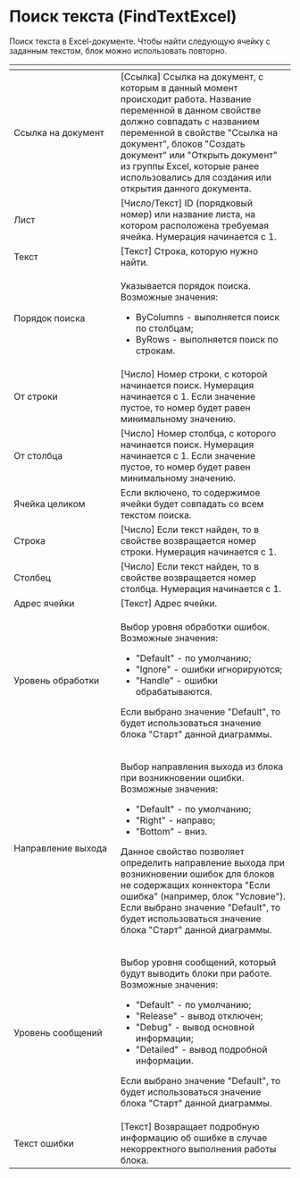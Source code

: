 # Поиск текста (FindTextExcel)

Поиск текста в Excel-документе. Чтобы найти следующую ячейку с заданным текстом, блок можно использовать повторно.

<table data-header-hidden><thead><tr><th width="202"></th><th width="347"></th></tr></thead><tbody><tr><td>Ссылка на документ</td><td>[Ссылка] Ссылка на документ, с которым в данный момент происходит работа. Название переменной в данном свойстве должно совпадать с названием переменной в свойстве "Ссылка на документ", блоков "Создать документ" или "Открыть документ" из группы Excel, которые ранее использовались для создания или открытия данного документа.</td></tr><tr><td>Лист</td><td>[Число/Текст] ID (порядковый номер) или название листа, на котором расположена требуемая ячейка. Нумерация начинается с 1.</td></tr><tr><td>Текст</td><td>[Текст] Строка, которую нужно найти.</td></tr><tr><td>Порядок поиска</td><td><p>Указывается порядок поиска. Возможные значения: </p><ul><li>ByColumns - выполняется поиск по столбцам; </li><li>ByRows - выполняется поиск по строкам.</li></ul></td></tr><tr><td>От строки</td><td>[Число] Номер строки, с которой начинается поиск. Нумерация начинается с 1. Если значение пустое, то номер будет равен минимальному значению.</td></tr><tr><td>От столбца</td><td>[Число] Номер столбца, с которого начинается поиск. Нумерация начинается с 1. Если значение пустое, то номер будет равен минимальному значению.</td></tr><tr><td>Ячейка целиком</td><td>Если включено, то содержимое ячейки будет совпадать со всем текстом поиска.</td></tr><tr><td>Строка</td><td>[Число] Если текст найден, то в свойстве возвращается номер строки. Нумерация начинается с 1.</td></tr><tr><td>Столбец</td><td>[Число] Если текст найден, то в свойстве возвращается номер столбца. Нумерация начинается с 1.</td></tr><tr><td>Адрес ячейки</td><td>[Текст] Адрес ячейки.</td></tr><tr><td>Уровень обработки</td><td><p>Выбор уровня обработки ошибок. Возможные значения: </p><ul><li>"Default" - по умолчанию; </li><li>"Ignore" - ошибки игнорируются; </li><li>"Handle" - ошибки обрабатываются. </li></ul><p>Если выбрано значение "Default", то будет использоваться значение блока "Старт" данной диаграммы.</p></td></tr><tr><td>Направление выхода</td><td><p>Выбор направления выхода из блока при возникновении ошибки. Возможные значения: </p><ul><li>"Default" - по умолчанию; </li><li>"Right" - направо; </li><li>"Bottom" - вниз. </li></ul><p>Данное свойство позволяет определить направление выхода при возникновении ошибок для блоков не содержащих коннектора "Если ошибка" (например, блок "Условие"). Если выбрано значение "Default", то будет использоваться значение блока "Старт" данной диаграммы.</p></td></tr><tr><td>Уровень сообщений</td><td><p>Выбор уровня сообщений, который будут выводить блоки при работе. Возможные значения: </p><ul><li>"Default" - по умолчанию; </li><li>"Release" - вывод отключен; </li><li>"Debug" - вывод основной информации; </li><li>"Detailed" - вывод подробной информации. </li></ul><p>Если выбрано значение "Default", то будет использоваться значение блока "Старт" данной диаграммы.</p></td></tr><tr><td>Текст ошибки</td><td>[Текст] Возвращает подробную информацию об ошибке в случае некорректного выполнения работы блока.</td></tr></tbody></table>
